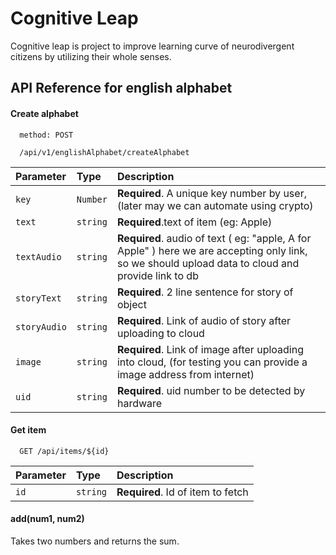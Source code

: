 
# Cognitive Leap

Cognitive leap is project to improve learning curve of neurodivergent citizens by utilizing their whole senses.


## API Reference for english alphabet

#### Create alphabet

```http
  method: POST
  
  /api/v1/englishAlphabet/createAlphabet
```

| Parameter | Type     | Description                |
| :-------- | :------- | :------------------------- |
| `key` | `Number` | **Required**. A unique key number by user, (later may we can automate using crypto) |
| `text` | `string` | **Required**.text of item (eg: Apple) |
| `textAudio` | `string` | **Required**. audio of text ( eg: "apple, A for Apple" ) here we are accepting only link, so we should upload data to cloud and provide link to db|
| `storyText` | `string` | **Required**. 2 line sentence for story of object |
| `storyAudio` | `string` | **Required**. Link of audio of story after uploading to cloud |
| `image` | `string` | **Required**. Link of image after uploading into cloud, (for testing you can provide a image address from internet) |
| `uid` | `string` | **Required**. uid number to be detected by hardware |

#### Get item

```http
  GET /api/items/${id}
```

| Parameter | Type     | Description                       |
| :-------- | :------- | :-------------------------------- |
| `id`      | `string` | **Required**. Id of item to fetch |

#### add(num1, num2)

Takes two numbers and returns the sum.

